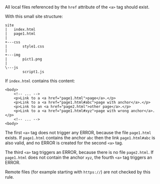 All local files referenced by the `href` attribute of the `<a>` tag should exist.

With this small site structure:

    site
    |   index.html
    |   page1.html
    |
    +---css
    |       style1.css
    |
    +---img
    |       pict1.png
    |
    \---js
            script1.js

If `index.html` contains this content:

    <body>
        <!-- ... -->
        <p>Link to a <a href="page1.html">page</a>.</p>
        <p>Link to a <a href="page1.html#abc">page with anchor</a>.</p>
        <p>Link to an <a href="page2.html">other page</a>.</p>
        <p>Link to a <a href="page1.html#xyz">page with wrong anchor</a>.</p>
        <!-- ... -->
    <body>


The first `<a>` tag does not trigger any ERROR, because the file `page1.html` exists.
If `page1.html` contains the anchor `abc` then the link `page1.html#abc` is also valid, and no ERROR is created for the second `<a>` tag. 

The third `<a>` tag triggers an ERROR, because there is no file `page2.html`.
If `page1.html` does not contain the anchor `xyz`, the fourth `<a>` tag triggers an ERROR.

Remote files (for example starting with `https://`) are not checked by this rule.
